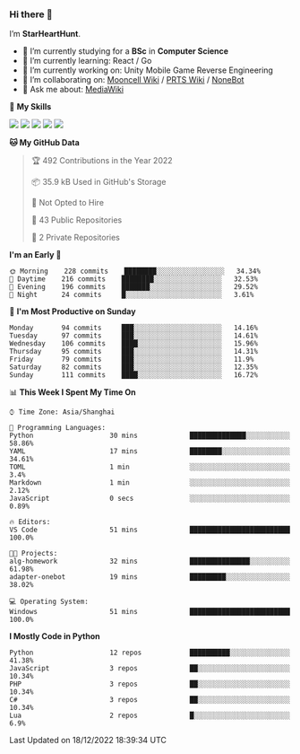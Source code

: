 ### Hi there 👋

I’m **StarHeartHunt**.

- 🏫 I’m currently studying for a **BSc** in **Computer Science**
- 🌱 I’m currently learning: React / Go
- 🔭 I’m currently working on: Unity Mobile Game Reverse Engineering
- 👯 I’m collaborating on: [Mooncell Wiki](https://fgo.wiki/) / [PRTS Wiki](http://prts.wiki/) / [NoneBot](https://github.com/nonebot)
- 💬 Ask me about: [MediaWiki](https://www.mediawiki.org)

🌟 **My Skills**

![](https://img.shields.io/badge/-Python-3e74a2?style=flat-square&logo=Python&logoColor=fff)
![](https://img.shields.io/badge/-Vue-4fc08d?style=flat-square&logo=vue.js&logoColor=fff)
![](https://img.shields.io/badge/-Node.js-339933?style=flat-square&logo=node.js&logoColor=fff)
![](https://img.shields.io/badge/-Linux-000000?style=flat-square&logo=Linux&logoColor=fff)
![](https://img.shields.io/badge/-Dotnet-512bd4?style=flat-square&logo=.net&logoColor=fff)

<!--START_SECTION:waka-->
**🐱 My GitHub Data** 

> 🏆 492 Contributions in the Year 2022
 > 
> 📦 35.9 kB Used in GitHub's Storage 
 > 
> 🚫 Not Opted to Hire
 > 
> 📜 43 Public Repositories 
 > 
> 🔑 2 Private Repositories  
 > 
**I'm an Early 🐤** 

```text
🌞 Morning    228 commits    ████████░░░░░░░░░░░░░░░░░   34.34% 
🌆 Daytime    216 commits    ████████░░░░░░░░░░░░░░░░░   32.53% 
🌃 Evening    196 commits    ███████░░░░░░░░░░░░░░░░░░   29.52% 
🌙 Night      24 commits     █░░░░░░░░░░░░░░░░░░░░░░░░   3.61%

```
📅 **I'm Most Productive on Sunday** 

```text
Monday       94 commits     ███░░░░░░░░░░░░░░░░░░░░░░   14.16% 
Tuesday      97 commits     ███░░░░░░░░░░░░░░░░░░░░░░   14.61% 
Wednesday    106 commits    ████░░░░░░░░░░░░░░░░░░░░░   15.96% 
Thursday     95 commits     ███░░░░░░░░░░░░░░░░░░░░░░   14.31% 
Friday       79 commits     ███░░░░░░░░░░░░░░░░░░░░░░   11.9% 
Saturday     82 commits     ███░░░░░░░░░░░░░░░░░░░░░░   12.35% 
Sunday       111 commits    ████░░░░░░░░░░░░░░░░░░░░░   16.72%

```


📊 **This Week I Spent My Time On** 

```text
⌚︎ Time Zone: Asia/Shanghai

💬 Programming Languages: 
Python                   30 mins             ██████████████░░░░░░░░░░░   58.86% 
YAML                     17 mins             ████████░░░░░░░░░░░░░░░░░   34.61% 
TOML                     1 min               ░░░░░░░░░░░░░░░░░░░░░░░░░   3.4% 
Markdown                 1 min               ░░░░░░░░░░░░░░░░░░░░░░░░░   2.12% 
JavaScript               0 secs              ░░░░░░░░░░░░░░░░░░░░░░░░░   0.89%

🔥 Editors: 
VS Code                  51 mins             █████████████████████████   100.0%

🐱‍💻 Projects: 
alg-homework             32 mins             ███████████████░░░░░░░░░░   61.98% 
adapter-onebot           19 mins             █████████░░░░░░░░░░░░░░░░   38.02%

💻 Operating System: 
Windows                  51 mins             █████████████████████████   100.0%

```

**I Mostly Code in Python** 

```text
Python                   12 repos            ██████████░░░░░░░░░░░░░░░   41.38% 
JavaScript               3 repos             ██░░░░░░░░░░░░░░░░░░░░░░░   10.34% 
PHP                      3 repos             ██░░░░░░░░░░░░░░░░░░░░░░░   10.34% 
C#                       3 repos             ██░░░░░░░░░░░░░░░░░░░░░░░   10.34% 
Lua                      2 repos             █░░░░░░░░░░░░░░░░░░░░░░░░   6.9%

```



 Last Updated on 18/12/2022 18:39:34 UTC
<!--END_SECTION:waka-->
